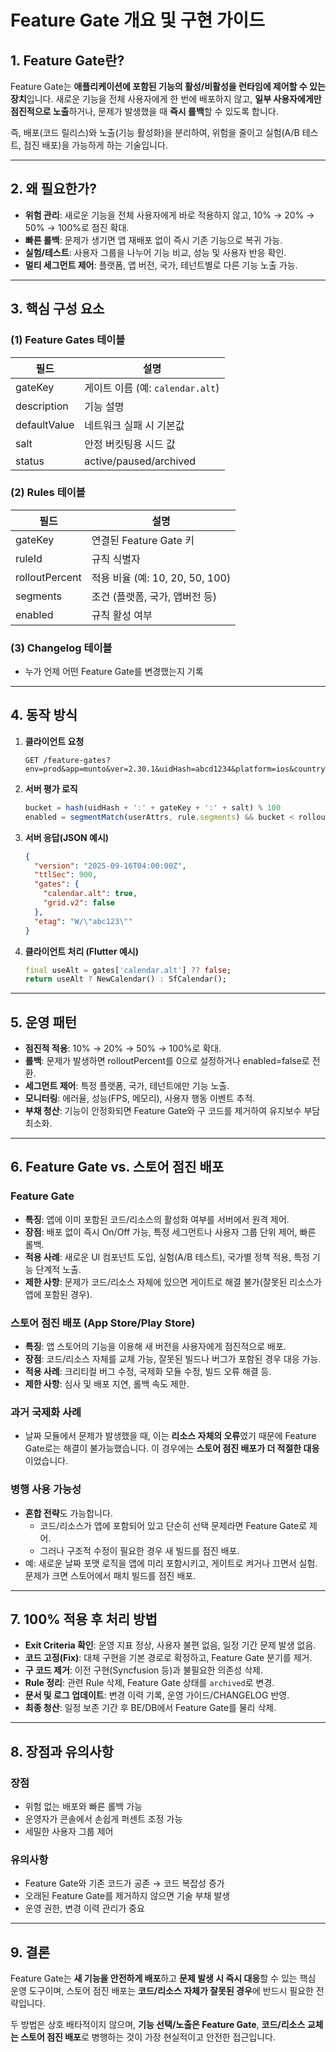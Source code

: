 # Feature Gate 개요 및 구현 가이드

## 1. Feature Gate란?

Feature Gate는 **애플리케이션에 포함된 기능의 활성/비활성을 런타임에 제어할 수 있는 장치**입니다. 새로운 기능을 전체 사용자에게 한 번에 배포하지 않고, **일부 사용자에게만 점진적으로 노출**하거나, 문제가 발생했을 때 **즉시 롤백**할 수 있도록 합니다.

즉, 배포(코드 릴리스)와 노출(기능 활성화)을 분리하여, 위험을 줄이고 실험(A/B 테스트, 점진 배포)을 가능하게 하는 기술입니다.

---

## 2. 왜 필요한가?

- **위험 관리**: 새로운 기능을 전체 사용자에게 바로 적용하지 않고, 10% → 20% → 50% → 100%로 점진 확대.
- **빠른 롤백**: 문제가 생기면 앱 재배포 없이 즉시 기존 기능으로 복귀 가능.
- **실험/테스트**: 사용자 그룹을 나누어 기능 비교, 성능 및 사용자 반응 확인.
- **멀티 세그먼트 제어**: 플랫폼, 앱 버전, 국가, 테넌트별로 다른 기능 노출 가능.

---

## 3. 핵심 구성 요소

### (1) Feature Gates 테이블

| 필드         | 설명                             |
| ------------ | -------------------------------- |
| gateKey      | 게이트 이름 (예: `calendar.alt`) |
| description  | 기능 설명                        |
| defaultValue | 네트워크 실패 시 기본값          |
| salt         | 안정 버킷팅용 시드 값            |
| status       | active/paused/archived           |

### (2) Rules 테이블

| 필드           | 설명                            |
| -------------- | ------------------------------- |
| gateKey        | 연결된 Feature Gate 키          |
| ruleId         | 규칙 식별자                     |
| rolloutPercent | 적용 비율 (예: 10, 20, 50, 100) |
| segments       | 조건 (플랫폼, 국가, 앱버전 등)  |
| enabled        | 규칙 활성 여부                  |

### (3) Changelog 테이블

- 누가 언제 어떤 Feature Gate를 변경했는지 기록

---

## 4. 동작 방식

1. **클라이언트 요청**

   ```
   GET /feature-gates?env=prod&app=munto&ver=2.30.1&uidHash=abcd1234&platform=ios&country=KR

   ```

2. **서버 평가 로직**

   ```jsx
   bucket = hash(uidHash + ':' + gateKey + ':' + salt) % 100
   enabled = segmentMatch(userAttrs, rule.segments) && bucket < rolloutPercent
   ```

3. **서버 응답(JSON 예시)**

   ```json
   {
     "version": "2025-09-16T04:00:00Z",
     "ttlSec": 900,
     "gates": {
       "calendar.alt": true,
       "grid.v2": false
     },
     "etag": "W/\"abc123\""
   }
   ```

4. **클라이언트 처리 (Flutter 예시)**

   ```dart
   final useAlt = gates['calendar.alt'] ?? false;
   return useAlt ? NewCalendar() : SfCalendar();

   ```

---

## 5. 운영 패턴

- **점진적 적용**: 10% → 20% → 50% → 100%로 확대.
- **롤백**: 문제가 발생하면 rolloutPercent를 0으로 설정하거나 enabled=false로 전환.
- **세그먼트 제어**: 특정 플랫폼, 국가, 테넌트에만 기능 노출.
- **모니터링**: 에러율, 성능(FPS, 메모리), 사용자 행동 이벤트 추적.
- **부채 청산**: 기능이 안정화되면 Feature Gate와 구 코드를 제거하여 유지보수 부담 최소화.

---

## 6. Feature Gate vs. 스토어 점진 배포

### Feature Gate

- **특징**: 앱에 이미 포함된 코드/리소스의 활성화 여부를 서버에서 원격 제어.
- **장점**: 배포 없이 즉시 On/Off 가능, 특정 세그먼트나 사용자 그룹 단위 제어, 빠른 롤백.
- **적용 사례**: 새로운 UI 컴포넌트 도입, 실험(A/B 테스트), 국가별 정책 적용, 특정 기능 단계적 노출.
- **제한 사항**: 문제가 코드/리소스 자체에 있으면 게이트로 해결 불가(잘못된 리소스가 앱에 포함된 경우).

### 스토어 점진 배포 (App Store/Play Store)

- **특징**: 앱 스토어의 기능을 이용해 새 버전을 사용자에게 점진적으로 배포.
- **장점**: 코드/리소스 자체를 교체 가능, 잘못된 빌드나 버그가 포함된 경우 대응 가능.
- **적용 사례**: 크리티컬 버그 수정, 국제화 모듈 수정, 빌드 오류 해결 등.
- **제한 사항**: 심사 및 배포 지연, 롤백 속도 제한.

### 과거 국제화 사례

- 날짜 모듈에서 문제가 발생했을 때, 이는 **리소스 자체의 오류**였기 때문에 Feature Gate로는 해결이 불가능했습니다. 이 경우에는 **스토어 점진 배포가 더 적절한 대응**이었습니다.

### 병행 사용 가능성

- **혼합 전략**도 가능합니다.
  - 코드/리소스가 앱에 포함되어 있고 단순히 선택 문제라면 Feature Gate로 제어.
  - 그러나 구조적 수정이 필요한 경우 새 빌드를 점진 배포.
- 예: 새로운 날짜 포맷 로직을 앱에 미리 포함시키고, 게이트로 켜거나 끄면서 실험. 문제가 크면 스토어에서 패치 빌드를 점진 배포.

---

## 7. 100% 적용 후 처리 방법

- **Exit Criteria 확인**: 운영 지표 정상, 사용자 불편 없음, 일정 기간 문제 발생 없음.
- **코드 고정(Fix)**: 대체 구현을 기본 경로로 확정하고, Feature Gate 분기를 제거.
- **구 코드 제거**: 이전 구현(Syncfusion 등)과 불필요한 의존성 삭제.
- **Rule 정리**: 관련 Rule 삭제, Feature Gate 상태를 `archived`로 변경.
- **문서 및 로그 업데이트**: 변경 이력 기록, 운영 가이드/CHANGELOG 반영.
- **최종 청산**: 일정 보존 기간 후 BE/DB에서 Feature Gate를 물리 삭제.

---

## 8. 장점과 유의사항

### 장점

- 위험 없는 배포와 빠른 롤백 가능
- 운영자가 콘솔에서 손쉽게 퍼센트 조정 가능
- 세밀한 사용자 그룹 제어

### 유의사항

- Feature Gate와 기존 코드가 공존 → 코드 복잡성 증가
- 오래된 Feature Gate를 제거하지 않으면 기술 부채 발생
- 운영 권한, 변경 이력 관리가 중요

---

## 9. 결론

Feature Gate는 **새 기능을 안전하게 배포**하고 **문제 발생 시 즉시 대응**할 수 있는 핵심 운영 도구이며, 스토어 점진 배포는 **코드/리소스 자체가 잘못된 경우**에 반드시 필요한 전략입니다.

두 방법은 상호 배타적이지 않으며, **기능 선택/노출은 Feature Gate**, **코드/리소스 교체는 스토어 점진 배포**로 병행하는 것이 가장 현실적이고 안전한 접근입니다.
